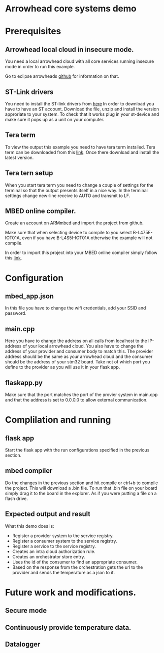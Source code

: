 # Arrowhead core systems demo

# Prerequisites 

## Arrowhead local cloud in insecure mode.
You need a local arrowhead cloud with all core services running insecure mode in order to run this example. 

Go to eclipse arrowheads [github](https://github.com/eclipse-arrowhead/core-java-spring) for information on that.

## ST-Link drivers
You need to install the ST-link drivers from [here](https://www.st.com/content/st_com/en/products/development-tools/software-development-tools/stm32-software-development-tools/stm32-utilities/stsw-link009.html.) In order to download you have to have an ST account. Download the file, unzip and install the version approriate to your system. To check that it works plug in your st-device and make sure it pops up as a unit on your computer.

## Tera term
To view the output this example you need to have tera term installed. Tera term can be downloaded from this [link](https://osdn.net/projects/ttssh2/releases/). Once there download and install the latest version. 

## Tera tern setup
When you start tera term you need to change a couple of settings for the terminal so that the output presents itself in a nice way. In the terminal settings change new-line receive to AUTO and transmit to LF. 

## MBED online compiler.

Create an account on [ARMmbed](https://ide.mbed.com/compiler/) and import the project from github.

Make sure that when selecting device to compile to you select B-L475E-IOT01A, even if you have B-L4S5I-IOT01A otherwise the example will not compile.

In order to import this project into your MBED online compiler simply follow this [link](https://os.mbed.com/compiler/#import:https://github.com/AlbinMartinsson/arrowhead_stm32_demo). 


# Configuration

## mbed_app.json
In this file you have to change the wifi credentials, add your SSID and password. 

## main.cpp
Here you have to change the address on all calls from localhost to the IP-address of your local arrowhead cloud. You also have to change the address of your provider and consumer body to match this. The provider address should be the same as your arrowhead cloud and the consumer should be the address of your stm32 board. Take not of which port you define to the provider as you will use it in your flask app.

## <span>flaskapp.p</span>y
Make sure that the port matches the port of the provier system in main.cpp and that the address is set to 0.0.0.0 to allow external communication. 

# Complilation and running

## flask app
Start the flask app with the run configurations specified in the previous section.

## mbed compiler
Do the changes in the previous section and hit compile or ctrl+b to compile the project. This will download a .bin file. To run that .bin file on your board simply drag it to the board in the explorer. As if you were putting a file on a flash drive. 

## Expected output and result
What this demo does is:
* Register a provider system to the service registry.
* Register a consumer system to the service registry.
* Register a service to the service registry.
* Creates an intra cloud authorization rule.
* Creates an orchestrator store entry.
* Uses the id of the consumer to find an appropriate consumer.
* Based on the response from the orchestration gets the url to the provider and sends the temperature as a json to it. 

# Future work and modifications.

## Secure mode

## Continuously provide temperature data.

## Datalogger




